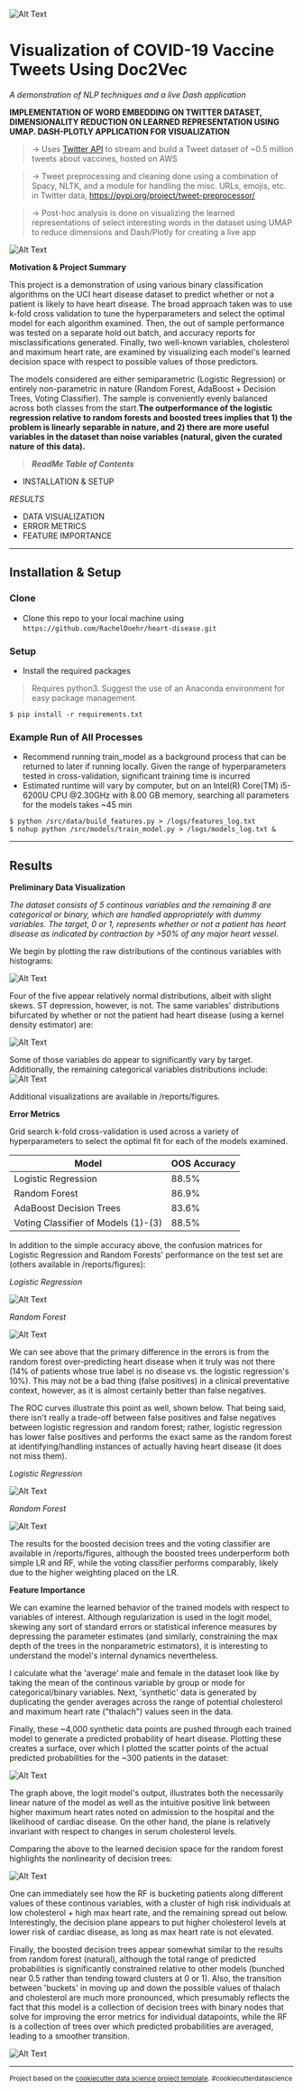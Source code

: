 
![Alt Text](https://github.com/RachelDoehr/nlp/blob/master/reports/figures/example_encoding.gif?raw=true)

# Visualization of COVID-19 Vaccine Tweets Using Doc2Vec

 *A demonstration of NLP techniques and a live Dash application*

**IMPLEMENTATION OF WORD EMBEDDING ON TWITTER DATASET, DIMENSIONALITY REDUCTION ON LEARNED
REPRESENTATION USING UMAP. DASH-PLOTLY APPLICATION FOR VISUALIZATION**

> -> Uses <a href="https://developer.twitter.com/en/docs" target="_blank">Twitter API</a> to stream and build a Tweet dataset of ~0.5 million tweets about vaccines, hosted on AWS

> -> Tweet preprocessing and cleaning done using a combination of Spacy, NLTK, and a module for handling the misc. URLs, emojis, etc. in Twitter data, https://pypi.org/project/tweet-preprocessor/

> -> Post-hoc analysis is done on visualizing the learned representations of select interesting words in the dataset using UMAP to reduce dimensions and Dash/Plotly for creating a live app

![Alt Text](https://github.com/RachelDoehr/heart-disease/blob/master/reports/figures/logistic_equation.PNG?raw=true)

**Motivation & Project Summary**

This project is a demonstration of using various binary classification algorithms on the UCI heart disease dataset to predict whether or not a patient is likely to have heart disease. The broad approach taken was to use k-fold cross validation to tune the hyperparameters and select the optimal model for each algorithm examined. Then, the out of sample performance was tested on a separate hold out batch, and accuracy reports for misclassifications generated. Finally, two well-known variables, cholesterol and maximum heart rate, are examined by visualizing each model's learned decision space with respect to possible values of those predictors.

The models considered are either semiparametric (Logistic Regression) or entirely non-parametric in nature (Random Forest, AdaBoost + Decision Trees, Voting Classifier). The sample is conveniently evenly balanced across both classes from the start.**The outperformance of the logistic regression relative to random forests and boosted trees implies that 1) the problem is linearly separable in nature, and 2) there are more useful variables in the dataset than noise variables (natural, given the curated nature of this data).**

> ***ReadMe Table of Contents***

- INSTALLATION & SETUP

*RESULTS*
- DATA VISUALIZATION
- ERROR METRICS
- FEATURE IMPORTANCE

---

## Installation & Setup

### Clone

- Clone this repo to your local machine using `https://github.com/RachelDoehr/heart-disease.git`

### Setup

- Install the required packages

> Requires python3. Suggest the use of an Anaconda environment for easy package management.

```shell
$ pip install -r requirements.txt
```

### Example Run of All Processes

- Recommend running train_model as a background process that can be returned to later if running locally. Given the range of hyperparameters tested in cross-validation, significant training time is incurred
- Estimated runtime will vary by computer, but on an Intel(R) Core(TM) i5-6200U CPU @2.30GHz with 8.00 GB memory, searching all parameters for the models takes ~45 min

```shell
$ python /src/data/build_features.py > /logs/features_log.txt
$ nohup python /src/models/train_model.py > /logs/models_log.txt &
```

---

## Results

**Preliminary Data Visualization**

*The dataset consists of 5 continous variables and the remaining 8 are categorical or binary, which are handled appropriately with dummy variables. The target, 0 or 1, represents whether or not a patient has heart disease as indicated by contraction by >50% of any major heart vessel.*

We begin by plotting the raw distributions of the continous variables with histograms:

![Alt Text](https://github.com/RachelDoehr/heart-disease/blob/master/reports/figures/continous_variables_dist.png?raw=true)

Four of the five appear relatively normal distributions, albeit with slight skews. ST depression, however, is not. The same variables' distributions bifurcated by whether or not the patient had heart disease (using a kernel density estimator) are:

![Alt Text](https://github.com/RachelDoehr/heart-disease/blob/master/reports/figures/continous_variables_by_target.png?raw=true)

Some of those variables do appear to significantly vary by target. Additionally, the remaining categorical variables distributions include:
![Alt Text](https://github.com/RachelDoehr/heart-disease/blob/master/reports/figures/categorical_variables_dist.png?raw=true)
 
Additional visualizations are available in /reports/figures.

**Error Metrics**

Grid search k-fold cross-validation is used across a variety of hyperparameters to select the optimal fit for each of the models examined.

| Model                               	| OOS Accuracy 	|
|-------------------------------------	|--------------	|
| Logistic Regression                 	| 88.5%        	|
| Random Forest                       	| 86.9%        	|
| AdaBoost Decision Trees             	| 83.6%        	|
| Voting Classifier of Models (1)-(3) 	| 88.5%        	|

In addition to the simple accuracy above, the confusion matrices for Logistic Regression and Random Forests' performance on the test set are (others available in /reports/figures):

*Logistic Regression*

![Alt Text](https://github.com/RachelDoehr/heart-disease/blob/master/reports/figures/conf_matrix_Logistic_Regression.png?raw=true)

*Random Forest*

![Alt Text](https://github.com/RachelDoehr/heart-disease/blob/master/reports/figures/conf_matrix_Random_Forest.png?raw=true)

We can see above that the primary difference in the errors is from the random forest over-predicting heart disease when it truly was not there (14% of patients whose true label is no disease vs. the logistic regression's 10%). This may not be a bad thing (false positives) in a clinical preventative context, however, as it is almost certainly better than false negatives.

The ROC curves illustrate this point as well, shown below. That being said, there isn't really a trade-off between false positives and false negatives between logistic regression and random forest; rather, logistic regression has lower false positives and performs the exact same as the random forest at identifying/handling instances of actually having heart disease (it does not miss them).

*Logistic Regression*

![Alt Text](https://github.com/RachelDoehr/heart-disease/blob/master/reports/figures/roc_curve_Logistic_Regression.png?raw=true)

*Random Forest*

![Alt Text](https://github.com/RachelDoehr/heart-disease/blob/master/reports/figures/roc_curve_Random_Forest.png?raw=true)

The results for the boosted decision trees and the voting classifier are available in /reports/figures, although the boosted trees underperform both simple LR and RF, while the voting classifier performs comparably, likely due to the higher weighting placed on the LR.

**Feature Importance**

We can examine the learned behavior of the trained models with respect to variables of interest. Although regularization is used in the logit model, skewing any sort of standard errors or statistical inference measures by depressing the parameter estimates (and similarly, constraining the max depth of the trees in the nonparametric estimators), it is interesting to understand the model's internal dynamics nevertheless.

I calculate what the 'average' male and female in the dataset look like by taking the mean of the continous variable by group or mode for categorical/binary variables. Next, 'synthetic' data is generated by duplicating the gender averages across the range of potential cholesterol and maximum heart rate ("thalach") values seen in the data.

Finally, these ~4,000 synthetic data points are pushed through each trained model to generate a predicted probability of heart disease. Plotting these creates a surface, over which I plotted the scatter points of the actual predicted probabilities for the ~300 patients in the dataset:

![Alt Text](https://github.com/RachelDoehr/heart-disease/blob/master/reports/figures/probability_plot_logreg%20copy.png?raw=true)

The graph above, the logit model's output, illustrates both the necessarily linear nature of the model as well as the intuitive positive link between higher maximum heart rates noted on admission to the hospital and the likelihood of cardiac disease. On the other hand, the plane is relatively invariant with respect to changes in serum cholesterol levels. 

Comparing the above to the learned decision space for the random forest highlights the nonlinearity of decision trees:

![Alt Text](https://github.com/RachelDoehr/heart-disease/blob/master/reports/figures/probability_plot_random_forest.png?raw=true)

One can immediately see how the RF is bucketing patients along different values of these continous variables, with a cluster of high risk individuals at low cholesterol + high max heart rate, and the remaining spread out below. Interestingly, the decision plane appears to put higher cholesterol levels at lower risk of cardiac disease, as long as max heart rate is not elevated.

Finally, the boosted decision trees appear somewhat similar to the results from random forest (natural), although the total range of predicted probabilities is significantly constrained relative to other models (bunched near 0.5 rather than tending toward clusters at 0 or 1). Also, the transition between 'buckets' in moving up and down the possible values of thalach and cholesterol are much more pronounced, which presumably reflects the fact that this model is a collection of decision trees with binary nodes that solve for improving the error metrics for individual datapoints, while the RF is a collection of trees over which predicted probabilities are averaged, leading to a smoother transition.

![Alt Text](https://github.com/RachelDoehr/heart-disease/blob/master/reports/figures/probability_plot_adaboost_trees.png?raw=true)

---

<p><small>Project based on the <a target="_blank" href="https://drivendata.github.io/cookiecutter-data-science/">cookiecutter data science project template</a>. #cookiecutterdatascience</small></p> 